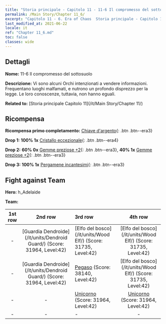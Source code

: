 ```yaml
---
title: "Storia principale - Capitolo 11 - 11-6 Il compromesso del sottosuolo"
permalink: /Main Story/Chapter 11_6/
excerpt: "Capitolo 11 - 6. Era of Chaos  Storia principale - Capitolo 11_6. 11-6 Il compromesso del sottosuolo"
last_modified_at: 2021-06-22
locale: it
ref: "Chapter 11_6.md"
toc: false
classes: wide
---
```


## Dettagli

 **Nome:** 11-6 Il compromesso del sottosuolo

 **Descrizione:** Vi sono alcuni Orchi intenzionati a vendere informazioni. Frequentano luoghi malfamati, e nutrono un profondo disprezzo per la legge. Le loro conoscenze, tuttavia, non hanno eguali.

 **Related to:** [Storia principale Capitolo 11](/it/Main Story/Chapter 11/)

## Ricompensa

 **Ricompensa primo completamento:** [Chiave d'argento](/ItemsIT/con_693/){: .btn .btn--era3}

 **Drop 1:** **100% 1x** [Cristallo eccezionale](/ItemsIT/mat_38/){: .btn .btn--era4}

 **Drop 2:** **60% 0x** [Gemme preziose +2](/ItemsIT/mat_30/){: .btn .btn--era3}, **40% 1x** [Gemme preziose +2](/ItemsIT/mat_30/){: .btn .btn--era3}

 **Drop 3:** **100% 1x** [Pergamene incantesimi](/ItemsIT/con_694/){: .btn .btn--era3}


## Fight against Team
 **Hero:** h_Adelaide

 **Team:**


  | 1st row | 2nd row | 3rd row | 4th row |
  |:----:|:----:|:----|:----:|
  | - | [Guardia Dendroide](/it/units/Dendroid Guard/) (Score: 31964, Level:42)  | [Elfo del bosco](/it/units/Wood Elf/) (Score: 31735, Level:42)  | [Elfo del bosco](/it/units/Wood Elf/) (Score: 31735, Level:42)  |
  | - | [Guardia Dendroide](/it/units/Dendroid Guard/) (Score: 31964, Level:42)  | [Pegaso](/it/units/Pegasus/) (Score: 38140, Level:42)  | [Elfo del bosco](/it/units/Wood Elf/) (Score: 31735, Level:42)  |
  | - | - | [Unicorno](/it/units/Unicorn/) (Score: 31964, Level:42)  | [Unicorno](/it/units/Unicorn/) (Score: 31964, Level:42)  |
  | - | - | - | - |



